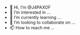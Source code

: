 - 👋 Hi, I’m @J4PAXOF
- 👀 I’m interested in ...
- 🌱 I’m currently learning ...
- 💞️ I’m looking to collaborate on ...
- 📫 How to reach me ...

<!---
J4PAXOF/J4PAXOF is a ✨ special ✨ repository because its `README.md` (this file) appears on your GitHub profile.
You can click the Preview link to take a look at your changes.
--->
